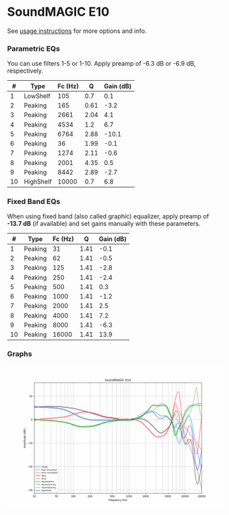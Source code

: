 # SoundMAGIC E10
See [usage instructions](https://github.com/jaakkopasanen/AutoEq#usage) for more options and info.

### Parametric EQs
You can use filters 1-5 or 1-10. Apply preamp of -6.3 dB or -6.9 dB, respectively.

|   # | Type      |   Fc (Hz) |    Q |   Gain (dB) |
|-----|-----------|-----------|------|-------------|
|   1 | LowShelf  |       105 | 0.7  |         0.1 |
|   2 | Peaking   |       165 | 0.61 |        -3.2 |
|   3 | Peaking   |      2661 | 2.04 |         4.1 |
|   4 | Peaking   |      4534 | 1.2  |         6.7 |
|   5 | Peaking   |      6764 | 2.88 |       -10.1 |
|   6 | Peaking   |        36 | 1.99 |        -0.1 |
|   7 | Peaking   |      1274 | 2.11 |        -0.6 |
|   8 | Peaking   |      2001 | 4.35 |         0.5 |
|   9 | Peaking   |      8442 | 2.89 |        -2.7 |
|  10 | HighShelf |     10000 | 0.7  |         6.8 |

### Fixed Band EQs
When using fixed band (also called graphic) equalizer, apply preamp of **-13.7 dB** (if available) and set gains manually with these parameters.

|   # | Type    |   Fc (Hz) |    Q |   Gain (dB) |
|-----|---------|-----------|------|-------------|
|   1 | Peaking |        31 | 1.41 |        -0.1 |
|   2 | Peaking |        62 | 1.41 |        -0.5 |
|   3 | Peaking |       125 | 1.41 |        -2.8 |
|   4 | Peaking |       250 | 1.41 |        -2.4 |
|   5 | Peaking |       500 | 1.41 |         0.3 |
|   6 | Peaking |      1000 | 1.41 |        -1.2 |
|   7 | Peaking |      2000 | 1.41 |         2.5 |
|   8 | Peaking |      4000 | 1.41 |         7.2 |
|   9 | Peaking |      8000 | 1.41 |        -6.3 |
|  10 | Peaking |     16000 | 1.41 |        13.9 |

### Graphs
![](./SoundMAGIC%20E10.png)
